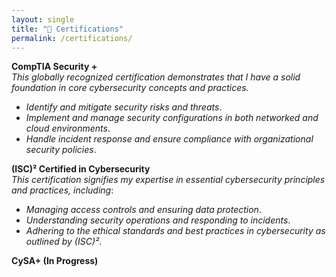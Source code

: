 ```yaml
---
layout: single
title: "📜 Certifications"
permalink: /certifications/
---
```


**CompTIA Security +**  
*This globally recognized certification demonstrates that I have a solid foundation in core cybersecurity concepts and practices.* 
- *Identify and mitigate security risks and threats*.  
- *Implement and manage security configurations in both networked and cloud environments*.  
- *Handle incident response and ensure compliance with organizational security policies*.  

**(ISC)² Certified in Cybersecurity**  
*This certification signifies my expertise in essential cybersecurity principles and practices, including*:  
- *Managing access controls and ensuring data protection*. 
- *Understanding security operations and responding to incidents*.  
- *Adhering to the ethical standards and best practices in cybersecurity as outlined by (ISC)²*.  

**CySA+ (In Progress)**  
